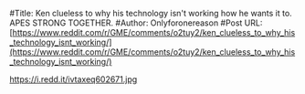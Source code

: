 #Title: Ken clueless to why his technology isn't working how he wants it to. APES STRONG TOGETHER.
#Author: Onlyforonereason
#Post URL: [https://www.reddit.com/r/GME/comments/o2tuy2/ken_clueless_to_why_his_technology_isnt_working/](https://www.reddit.com/r/GME/comments/o2tuy2/ken_clueless_to_why_his_technology_isnt_working/)


https://i.redd.it/ivtaxeq602671.jpg